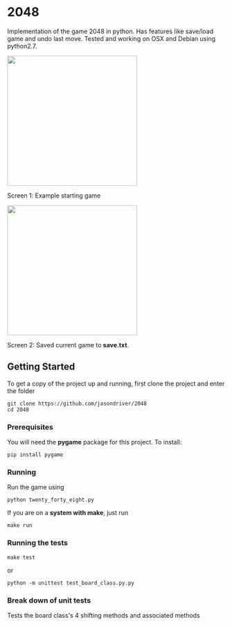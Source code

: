 # 2048

Implementation of the game 2048 in python.  Has features like save/load game and undo last move.  Tested and working on 
OSX and Debian using python2.7.


<img src="https://user-images.githubusercontent.com/37717810/45250972-0d9d2680-b2f3-11e8-8a26-7f181c5c95bd.png" width=300>

Screen 1: Example starting game

<img src="https://user-images.githubusercontent.com/37717810/45250921-0a556b00-b2f2-11e8-8339-b9744aae78dc.png" width=300>

Screen 2: Saved current game to **save.txt**.

## Getting Started

To get a copy of the project up and running, first clone the project and enter the folder

```
git clone https://github.com/jasondriver/2048
cd 2048
```

### Prerequisites

You will need the **pygame** package for this project.  To install:

```
pip install pygame
```

### Running

Run the game using

```
python twenty_forty_eight.py
```

If you are on a **system with make**, just run

```
make run
```

### Running the tests

```
make test
```

or

```
python -m unittest test_board_class.py.py
```

### Break down of unit tests

Tests the board class's 4 shifting methods and associated methods